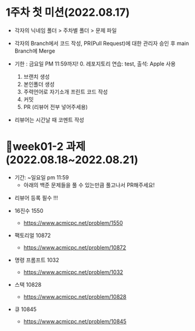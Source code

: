 # 1주차 첫 미션(2022.08.17)
- 각자의 닉네임 폴더 > 주차별 폴더 > 문제 파일
- 각자의 Branch에서 코드 작성, PR(Pull Request)에 대한 관리자 승인 후 main Branch에 Merge
- 기한 : 금요일 PM 11:59까지!
    0. 레포지토리 연습: test, 출석: Apple 사용
    1. 브랜치 생성
    2. 본인폴더 생성
    3. 주력언어로 자기소개 프린트 코드 작성
    4. 커밋
    5. PR (리뷰어 전부 넣어주세용)
    
- 리뷰어는 시간날 때 코멘트 작성

# 🎁week01-2 과제(2022.08.18~2022.08.21)

- 기간: ~일요일 pm 11:59
  - 아래의 백준 문제들을 풀 수 있는만큼 풀고나서 PR해주세요!
* 리뷰어 등록 필수 !!!

- 16진수 1550
  - https://www.acmicpc.net/problem/1550

- 팩토리얼 10872  
  - https://www.acmicpc.net/problem/10872

- 명령 프롬프트 1032
  - https://www.acmicpc.net/problem/1032

- 스택 10828
  - https://www.acmicpc.net/problem/10828

- 큐 10845
  - https://www.acmicpc.net/problem/10845
